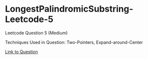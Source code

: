 # LongestPalindromicSubstring-Leetcode-5

Leetcode Question 5 (Medium)

Techniques Used in Question:
Two-Pointers, Expand-around-Center

[Link to Question](https://leetcode.com/problems/longest-palindromic-substring/solution/)
